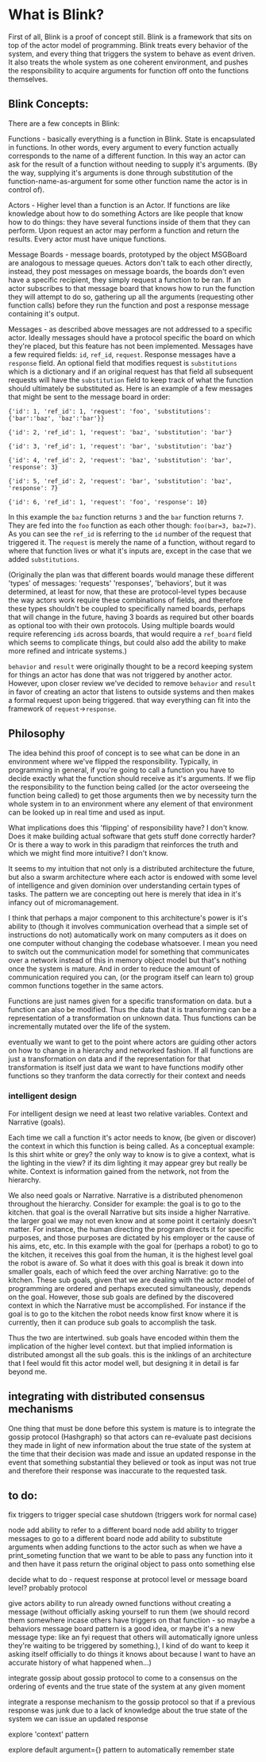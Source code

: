 # What is Blink?

First of all, Blink is a proof of concept still. Blink is a framework that sits on top of the actor model of programming. Blink treats every behavior of the system, and every thing that triggers the system to behave as event driven. It also treats the whole system as one coherent environment, and pushes the responsibility to acquire arguments for function off onto the functions themselves.

## Blink Concepts:

There are a few concepts in Blink:

Functions - basically everything is a function in Blink. State is encapsulated in functions. In other words, every argument to every function actually corresponds to the name of a different function. In this way an actor can ask for the result of a function without needing to supply it's arguments. (By the way, supplying it's arguments is done through substitution of the function-name-as-argument for some other function name the actor is in control of).

Actors - Higher level than a function is an Actor. If functions are like knowledge about how to do something Actors are like people that know how to do things: they have several functions inside of them that they can perform. Upon request an actor may perform a function and return the results. Every actor must have unique functions.

Message Boards - message boards, prototyped by the object MSGBoard are analogous to message queues. Actors don't talk to each other directly, instead, they post messages on message boards, the boards don't even have a specific recipient, they simply request a function to be ran. If an actor subscribes to that message board that knows how to run the function they will attempt to do so, gathering up all the arguments (requesting other function calls) before they run the function and post a response message containing it's output.

Messages - as described above messages are not addressed to a specific actor. Ideally messages should have a protocol specific the board on which they're placed, but this feature has not been implemented. Messages have a few required fields: `id`, `ref_id`, `request`. Response messages have a `response` field. An optional field that modifies request is `substitutions` which is a dictionary and if an original request has that field all subsequent requests will have the `substitution` field to keep track of what the function should ultimately be substituted as. Here is an example of a few messages that might be sent to the message board in order:

  `{'id': 1, 'ref_id': 1, 'request': 'foo', 'substitutions': {'bar':'baz', 'baz':'bar'}}`

  `{'id': 2, 'ref_id': 1, 'request': 'baz', 'substitution': 'bar'}`

  `{'id': 3, 'ref_id': 1, 'request': 'bar', 'substitution': 'baz'}`

  `{'id': 4, 'ref_id': 2, 'request': 'baz', 'substitution': 'bar', 'response': 3}`

  `{'id': 5, 'ref_id': 2, 'request': 'bar', 'substitution': 'baz', 'response': 7}`

  `{'id': 6, 'ref_id': 1, 'request': 'foo', 'response': 10}`

In this example the `baz` function returns `3` and the `bar` function returns `7`. They are fed into the `foo` function as each other though: `foo(bar=3, baz=7)`. As you can see the `ref_id` is referring to the `id` number of the request that triggered it. The `request` is merely the name of a function, without regard to where that function lives or what it's inputs are, except in the case that we added `substitutions`.

(Originally the plan was that different boards would manage these different 'types' of messages: 'requests' 'responses', 'behaviors', but it was determined, at least for now, that these are protocol-level types because the way actors work require these combinations of fields, and therefore these types shouldn't be coupled to specifically named boards, perhaps that will change in the future, having 3 boards as required but other boards as optional too with their own protocols. Using multiple boards would require referencing `id`s across boards, that would require a `ref_board` field which seems to complicate things, but could also add the ability to make more refined and intricate systems.)

`behavior` and `result` were originally thought to be a record keeping system for things an actor has done that was not triggered by another actor. However, upon closer review we've decided to remove `behavior` and `result` in favor of creating an actor that listens to outside systems and then makes a formal request upon being triggered. that way everything can fit into the framework of `request`->`response`.

## Philosophy

The idea behind this proof of concept is to see what can be done in an environment where we've flipped the responsibility. Typically, in programming in general, if you're going to call a function you have to decide exactly what the function should receive as it's arguments. If we flip the responsibility to the function being called (or the actor overseeing the function being called) to get those arguments then we by necessity turn the whole system in to an environment where any element of that environment can be looked up in real time and used as input.

What implications does this 'flipping' of responsibility have? I don't know. Does it make building actual software that gets stuff done correctly harder? Or is there a way to work in this paradigm that reinforces the truth and which we might find more intuitive? I don't know.

It seems to my intuition that not only is a distributed architecture the future, but also a swarm architecture where each actor is endowed with some level of intelligence and given dominion over understanding certain types of tasks. The pattern we are concepting out here is merely that idea in it's infancy out of micromanagement.

I think that perhaps a major component to this architecture's power is it's ability to (though it involves communication overhead that a simple set of instructions do not) automatically work on many computers as it does on one computer without changing the codebase whatsoever. I mean you need to switch out the communication model for something that communicates over a network instead of this in memory object model but that's nothing once the system is mature. And in order to reduce the amount of communication required you can, (or the program itself can learn to) group common functions together in the same actors.

Functions are just names given for a specific transformation on data. but a function can also be modified. Thus the data that it is transforming can be a representation of a transformation on unknown data. Thus functions can be incrementally mutated over the life of the system.

eventually we want to get to the point where actors are guiding other actors on how to change in a hierarchy and networked fashion. If all functions are just a transformation on data and if the representation for that transformation is itself just data we want to have functions modify other functions so they tranform the data correctly for their context and needs


### intelligent design

For intelligent design we need at least two relative variables. Context and Narrative (goals).

Each time we call a function it's actor needs to know, (be given or discover) the context in which this function is being called. As a conceptual example: Is this shirt white or grey? the only way to know is to give a context, what is the lighting in the view? if its dim lighting it may appear grey but really be white. Context is information gained from the network, not from the hierarchy.

We also need goals or Narrative. Narrative is a distributed phenomenon throughout the hierarchy. Consider for example: the goal is to go to the kitchen. that goal is the overall Narrative but sits inside a higher Narrative. the larger goal we may not even know and at some point it certainly doesn't matter. For instance, the human directing the program directs it for specific purposes, and those purposes are dictated by his employer or the cause of his aims, etc, etc. In this example with the goal for (perhaps a robot) to go to the kitchen, it receives this goal from the human, it is the highest level goal the robot is aware of. So what it does with this goal is break it down into smaller goals, each of which feed the over arching Narrative: go to the kitchen. These sub goals, given that we are dealing with the actor model of programming are ordered and perhaps executed simultaneously, depends on the goal. However, those sub goals are defined by the discovered context in which the Narrative must be accomplished. For instance if the goal is to go to the kitchen the robot needs know first know where it is currently, then it can produce sub goals to accomplish the task.

Thus the two are intertwined. sub goals have encoded within them the implication of the higher level context. but that implied information is distributed amongst all the sub goals. this is the inklings of an architecture that I feel would fit this actor model well, but designing it in detail is far beyond me.

## integrating with distributed consensus mechanisms

One thing that must be done before this system is mature is to integrate the gossip protocol (Hashgraph) so that actors can re-evaluate past decisions they made in light of new information about the true state of the system at the time that their decision was made and issue an updated response in the event that something substantial they believed or took as input was not true and therefore their response was inaccurate to the requested task.

## to do:

fix triggers to trigger special case shutdown (triggers work for normal case)

node add ability to refer to a different board
node add ability to trigger messages to go to a different board
node add ability to substitute arguments when adding functions to the actor such as when we have a print_someting function that we want to be able to pass any function into it and then have it pass return the original object to pass onto something else

decide what to do - request response at protocol level or message board level? probably protocol

give actors ability to run already owned functions without creating a message (without officially asking yourself to run them (we should record them somewhere incase others have triggers on that function - so maybe a behaviors message board pattern is a good idea, or maybe it's a new message type: like an fyi request that others will automatically ignore unless they're waiting to be triggered by something.), I kind of do want to keep it asking itself officially to do things it knows about because I want to have an accurate history of what happened when...)

integrate gossip about gossip protocol to come to a consensus on the ordering of events and the true state of the system at any given moment

integrate a response mechanism to the gossip protocol so that if a previous response was junk due to a lack of knowledge about the true state of the system we can issue an updated response

explore 'context' pattern

explore default argument={} pattern to automatically remember state
